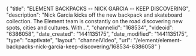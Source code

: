 {
    "title": "ELEMENT BACKPACKS -- NICK GARCIA -- KEEP DISCOVERING",
    "description": "Nick Garcia kicks off the new backpack and skateboard collection. The Element team is constantly on the road discovering new spots, cities and cultures. With...",
    "channelid": "168534",
    "videoid": "6386058",
    "date_created": "1441135175",
    "date_modified": "1441135175",
    "type": "captivate",
    "layout": "channelVideo",
    "url": "\/element\/element-backpacks-nick-garcia-keep-discovering\/168534-6386058"
}
